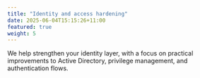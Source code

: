 ```yaml
---
title: "Identity and access hardening"
date: 2025-06-04T15:15:26+11:00
featured: true
weight: 5
---
```


We help strengthen your identity layer, with a focus on practical improvements to Active Directory, privilege management, and authentication flows.
